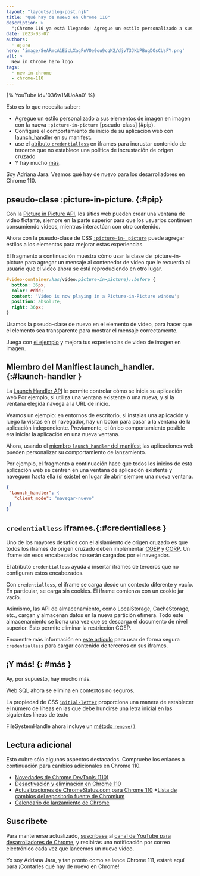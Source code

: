 ```yaml
---
layout: "layouts/blog-post.njk"
title: "Qué hay de nuevo en Chrome 110"
description: >
  "¡Chrome 110 ya está llegando! Agregue un estilo personalizado a sus elementos de picture-in-picture con la nueva :picture-in-picture pseudo-class, configure el comportamiento de inicio de su aplicación web con launch_handler, use el atributo credentialless en iframes para incrustar contenido de terceros que no establezca una política de incrustación de origen cruzado y mucho más."
date: 2023-03-07
authors:
  - ajara
hero: 'image/SeARmcA1EicLXagFnVOe0ou9cqK2/djvT3JKbPBugDOsCUsFY.png'
alt: >
  New in Chrome hero logo
tags:
  - new-in-chrome
  - chrome-110
---
```


{% YouTube id='036w1MUoAa0' %}

Esto es lo que necesita saber:

* Agregue un estilo personalizado a sus elementos de imagen en imagen con la nueva `:picture-in-picture` [pseudo-class] (#pip).
* Configure el comportamiento de inicio de su aplicación web con [launch_handler](#launch-handler) en su manifest.
* use el [atributo `credentialless`](#credentialless) en iframes para incrustar contenido de terceros que no establece una política de incrustación de origen cruzado
* Y hay mucho [más](#más).

Soy Adriana Jara. Veamos qué hay de nuevo para los desarrolladores en Chrome 110.


## pseudo-clase :picture-in-picture. {:#pip}
Con la [Picture in Picture API](https://developer.mozilla.org/docs/Web/API/Picture-in-Picture_API), los sitios web pueden crear una ventana de video flotante, siempre en la parte superior para que los usuarios continúen consumiendo videos, mientras interactúan con otro contenido.

Ahora con la pseudo-clase de CSS [`:picture-in- picture`](https://developer.mozilla.org/docs/Web/CSS/:picture-in-picture) puede agregar estilos a los elementos para mejorar estas experiencias.

El fragmento a continuación muestra cómo usar la clase de :picture-in-picture para agregar un mensaje al contenedor de video que le recuerda al usuario que el video ahora se está reproduciendo en otro lugar.

```css
#video-container:has(video:picture-in-picture)::before {
  bottom: 36px;
  color: #ddd;
  content: 'Video is now playing in a Picture-in-Picture window';
  position: absolute;
  right: 36px;
}
```

Usamos la pseudo-clase de nuevo en el elemento de video, para hacer que el elemento sea transparente para mostrar el mensaje correctamente.

Juega con [el ejemplo](https://googlechrome.github.io/samples/picture-in-picture/) y mejora tus experiencias de video de imagen en imagen.

## Miembro del Manifiest launch_handler.{:#launch-handler }

La [Launch Handler API](/docs/web-platform/launch-handler/) le permite controlar cómo se inicia su aplicación web Por ejemplo, si utiliza una ventana existente o una nueva, y si la ventana elegida navega a la URL de inicio.

Veamos un ejemplo: en entornos de escritorio, si instalas una aplicación y luego la visitas en el navegador, hay un botón para pasar a la ventana de la aplicación independiente.
Previamente, el único comportamiento posible era iniciar la aplicación en una nueva ventana.

Ahora, usando el [miembro `launch_handler` del manifest](/docs/web-platform/launch-handler/#the-launch_handler-manifest-member) las aplicaciones web pueden personalizar su comportamiento de lanzamiento.

Por ejemplo, el fragmento a continuación hace que todos los inicios de esta aplicación web se centren en una ventana de aplicación existente y naveguen hasta ella (si existe) en lugar de abrir siempre una nueva ventana.

```json
{
 "launch_handler": {
   "client_mode": "navegar-nuevo"
 }
}

```


## `credentialless` iframes.{:#credentialless }
Uno de los mayores desafíos con el aislamiento de origen cruzado es que todos los iframes de origen cruzado deben implementar [COEP](https://developer.mozilla.org/docs/Web/HTTP/Headers/Cross-Origin-Embedder-Policy) y [CORP](https://developer.mozilla.org/docs/Web/HTTP/Headers/Cross-Origin-Resource-Policy). Un iframe sin esos encabezados no serán cargados por el navegador.

El atributo `credentialless` ayuda a insertar iframes de terceros que no configuran estos encabezados.

Con `credentialless`, el iframe se carga desde un contexto diferente y vacío. En particular, se carga sin cookies. El iframe comienza con un cookie jar vacío.

Asimismo, las API de almacenamiento, como LocalStorage, CacheStorage, etc., cargan y almacenan datos en la nueva partición efímera. Todo este almacenamiento se borra una vez que se descarga el documento de nivel superior. Esto permite eliminar la restricción COEP.

Encuentre más información en [este artículo](/blog/iframe-credentialless/) para usar de forma segura `credentialless` para cargar contenido de terceros en sus iframes.

## ¡Y más! {: #más }

Ay, por supuesto, hay mucho más.

Web SQL ahora se elimina en contextos no seguros.

La propiedad de CSS [`initial-letter`](https://developer.mozilla.org/docs/Web/CSS/initial-letter) proporciona una manera de establecer el número de líneas en las que debe hundirse una letra inicial en las siguientes líneas de texto

FileSystemHandle ahora incluye un [método `remove()`](https://developer.mozilla.org/docs/Web/API/FileSystemHandle/remove)

## Lectura adicional

Esto cubre sólo algunos aspectos destacados. Compruebe los enlaces a continuación para cambios adicionales en Chrome 110.

* [Novedades de Chrome DevTools (110)](/blog/new-in-devtools-110/)
* [Desactivación y eliminación en Chrome 110](/blog/deps-rems-110/)
* [Actualizaciones de ChromeStatus.com para Chrome 110](https://www.chromestatus.com/features#milestone%3D108)
*[Lista de cambios del repositorio fuente de Chromium](https://chromium.googlesource.com/chromium/src/+log/109.0.5414.128..110.0.5481.9)
* [Calendario de lanzamiento de Chrome](https://chromiumdash.appspot.com/schedule)

## Suscríbete

Para mantenerse actualizado, [suscríbase](https://goo.gl/6FP1a5) al
[canal de YouTube para desarrolladores de Chrome](https://www.youtube.com/user/ChromeDevelopers/),
y recibirás una notificación por correo electrónico cada vez que lancemos un nuevo video.

Yo soy Adriana Jara, y tan pronto como se lance Chrome 111, estaré aquí para
¡Contarles qué hay de nuevo en Chrome!
